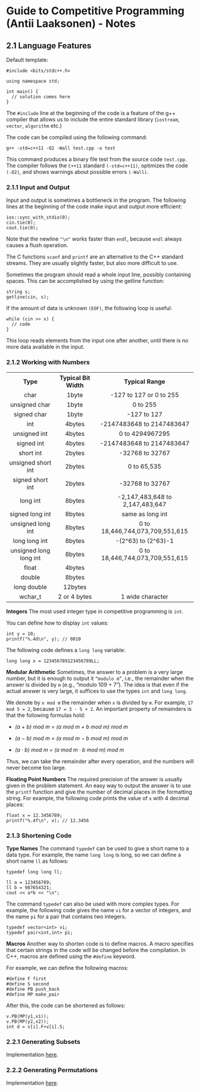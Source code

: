 # Guide to Competitive Programming (Antii Laaksonen) - Notes

## 2.1 Language Features

Default template:

```
#include <bits/stdc++.h>

using namespace std;

int main() {
  // solution comes here
}
```

The `#include` line at the beginning of the code is a feature of the g++ compiler that allows us to include the entire standard library (`iostream`, `vector`, `algorithm` etc.)

The code can be compiled using the following command:

```
g++ -std=c++11 -O2 -Wall test.cpp -o test
```

This command produces a binary file test from the source code `test.cpp`. The compiler follows the `C++11` standard `(-std=c++11)`, optimizes the code `(-O2)`, and shows warnings about possible errors `(-Wall)`.

### 2.1.1 Input and Output

Input and output is sometimes a bottleneck in the program. The following lines at the beginning of the code make input and output more efficient:

```
ios::sync_with_stdio(0);
cin.tie(0);
cout.tie(0);
```

Note that the newline `"\n"` works faster than `endl`, because `endl` always causes a flush operation.

The C functions `scanf` and `printf` are an alternative to the C++ standard streams. They are usually slightly faster, but also more difficult to use.

Sometimes the program should read a whole input line, possibly containing spaces. This can be accomplished by using the getline function:

```
string s;
getline(cin, s);
```

If the amount of data is unknown `(EOF)`, the following loop is useful:

```
while (cin >> x) {
  // code
}
```

This loop reads elements from the input one after another, until there is no more data available in the input.

### 2.1.2 Working with Numbers

<table class="table table-bordered" style="text-align:center;">
<tr>
<th style="text-align:center;">Type</th>
<th style="text-align:center;">Typical Bit Width</th>
<th style="text-align:center;">Typical Range</th>
</tr>
<tr>
<td>char</td>
<td>1byte</td>
<td>-127 to 127 or 0 to 255</td>
</tr>
<tr>
<td>unsigned char</td>
<td>1byte</td>
<td>0 to 255</td>
</tr>
<tr>
<td>signed char</td>
<td>1byte</td>
<td>-127 to 127</td>
</tr>
<tr>
<td>int</td>
<td>4bytes</td>
<td>-2147483648 to 2147483647</td>
</tr>
<tr>
<td>unsigned int</td>
<td>4bytes</td>
<td>0 to 4294967295</td>
</tr>
<tr>
<td>signed int</td>
<td>4bytes</td>
<td>-2147483648 to 2147483647</td>
</tr>
<tr>
<td>short int</td>
<td>2bytes</td>
<td>-32768 to 32767</td>
</tr>
<tr>
<td>unsigned short int</td>
<td>2bytes</td>
<td>0 to 65,535</td>
</tr>
<tr>
<td>signed short int</td>
<td>2bytes</td>
<td>-32768 to 32767</td>
</tr>
<tr>
<td>long int</td>
<td>8bytes</td>
<td>-2,147,483,648 to 2,147,483,647</td>
</tr>
<tr>
<td>signed long int</td>
<td>8bytes</td>
<td>same as long int</td>
</tr>
<tr>
<td>unsigned long int</td>
<td>8bytes</td>
<td>0 to 18,446,744,073,709,551,615</td>
</tr>
<tr>
<td>long long int</td>
<td>8bytes</td>
<td>-(2^63) to (2^63)-1</td>
</tr>
<tr>
<td>unsigned long long int</td>
<td>8bytes</td>
<td>0 to 18,446,744,073,709,551,615</td>
</tr>
<tr>
<td>float</td>
<td>4bytes</td>
<td></td>
</tr>
<tr>
<td>double</td>
<td>8bytes</td>
<td></td>
</tr>
<tr>
<td>long double</td>
<td>12bytes</td>
<td></td>
</tr>
<tr>
<td>wchar_t</td>
<td>2 or 4 bytes</td>
<td>1 wide character</td>
</tr>
</table>

**Integers** The most used integer type in competitive programming is `int`.

You can define how to display `int` values:

```
int y = 10;
printf("%.4d\n", y); // 0010
```

The following code defines a `long long` variable:

```
long long x = 123456789123456789LL;
```

**Modular Arithmetic** Sometimes, the answer to a problem is a very large number, but it is enough to output it `“modulo m”`, i.e., the remainder when the answer is divided by `m` (e.g., “modulo 109 + 7”). The idea is that even if the actual answer is very large, it suffices to use the types `int` and `long long`.

We denote by `x mod m` the remainder when `x` is divided by `m`. For example, `17 mod 5 = 2`, because `17 = 3 · 5 + 2`. An important property of remainders is that the following formulas hold:

- _(a + b) mod m = (a mod m + b mod m) mod m_

- _(a − b) mod m = (a mod m − b mod m) mod m_

- _(a · b) mod m = (a mod m · b mod m) mod m_

Thus, we can take the remainder after every operation, and the numbers will never become too large.

**Floating Point Numbers** The required precision of the answer is usually given in the problem statement. An easy way to output the answer is to use the `printf` function and give the number of decimal places in the formatting string. For example, the following code prints the value of `x` with 4 decimal places:

```
float x = 12.3456789;
printf("%.4f\n", x); // 12.3456
```

### 2.1.3 Shortening Code

**Type Names** The command `typedef` can be used to give a short name to a data type. For example, the name `long long` is long, so we can define a short name `ll` as follows:

```
typedef long long ll;

ll a = 123456789;
ll b = 987654321;
cout << a*b << "\n";
```

The command `typedef` can also be used with more complex types. For example, the following code gives the name `vi` for a vector of integers, and the name `pi` for a pair that contains two integers.

```
typedef vector<int> vi;
typedef pair<int,int> pi;
```

**Macros** Another way to shorten code is to define macros. A macro specifies that certain strings in the code will be changed before the compilation. In C++, macros are defined using the `#define` keyword.

For example, we can define the following macros:

```
#define F first
#define S second
#define PB push_back
#define MP make_pair
```

After this, the code can be shortened as follows:

```
v.PB(MP(y1,x1));
v.PB(MP(y2,x2));
int d = v[i].F+v[i].S;
```

### 2.2.1 Generating Subsets

Implementation [here](2_2_1_subsets.cpp).

### 2.2.2 Generating Permutations

Implementation [here](2_2_2_permutations.cpp).
